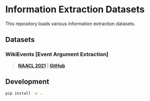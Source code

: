 # Information Extraction Datasets

This repository loads various information extraction datasets.

## Datasets

### WikiEvents [Event Argument Extraction]

> [**NAACL 2021**](https://aclanthology.org/2021.naacl-main.69/) |
> [**GitHub**](https://github.com/raspberryice/gen-arg)


## Development

```sh
pip install -e .
```
